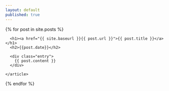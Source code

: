 ```yaml
---
layout: default
published: true
---
```


<div class="posts">
  {% for post in site.posts %}
    <article class="post">

      <h1><a href="{{ site.baseurl }}{{ post.url }}">{{ post.title }}</a></h1>
      <h2>{{post.date}}</h2>

      <div class="entry">
        {{ post.content }}
      </div>

    </article>
  {% endfor %}
</div>
